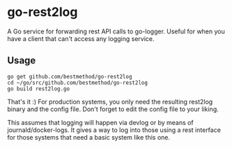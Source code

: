 # go-rest2log
A Go service for forwarding rest API calls to go-logger. Useful for when you have a client that can't access any logging service.

## Usage
```
go get github.com/bestmethod/go-rest2log
cd ~/go/src/github.com/bestmethod/go-rest2log
go build rest2log.go
```

That's it :) For production systems, you only need the resulting rest2log binary and the config file. Don't forget to edit the config file to your liking.

This assumes that logging will happen via devlog or by means of journald/docker-logs. It gives a way to log into those using a rest interface for those systems that need a basic system like this one.
